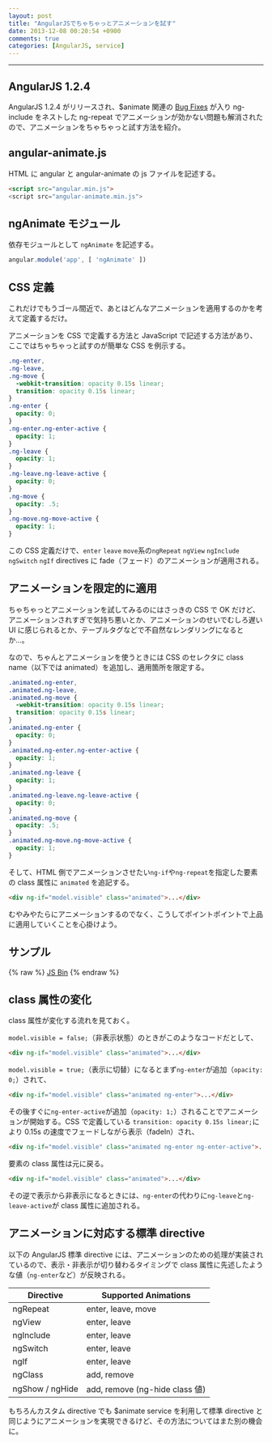 ```yaml
---
layout: post
title: "AngularJSでちゃちゃっとアニメーションを試す"
date: 2013-12-08 00:20:54 +0900
comments: true
categories: [AngularJS, service]
---
```

---
## AngularJS 1.2.4

AngularJS 1.2.4 がリリースされ、$animate 関連の [Bug Fixes](https://github.com/angular/angular.js/blob/master/CHANGELOG.md#1.2.4) が入り ng-include をネストした ng-repeat でアニメーションが効かない問題も解消されたので、アニメーションをちゃちゃっと試す方法を紹介。

## angular-animate.js

HTML に angular と angular-animate の js ファイルを記述する。

``` html
<script src="angular.min.js">
<script src="angular-animate.min.js">
```

## ngAnimate モジュール

依存モジュールとして `ngAnimate` を記述する。

``` javascript
angular.module('app', [ 'ngAnimate' ])
```

## CSS 定義

これだけでもうゴール間近で、あとはどんなアニメーションを適用するのかを考えて定義するだけ。

アニメーションを CSS で定義する方法と JavaScript で記述する方法があり、ここではちゃちゃっと試すのが簡単な CSS を例示する。

<!-- more -->

``` css
.ng-enter,
.ng-leave,
.ng-move {
  -webkit-transition: opacity 0.15s linear;
  transition: opacity 0.15s linear;
}
.ng-enter {
  opacity: 0;
}
.ng-enter.ng-enter-active {
  opacity: 1;
}
.ng-leave {
  opacity: 1;
}
.ng-leave.ng-leave-active {
  opacity: 0;
}
.ng-move {
  opacity: .5;
}
.ng-move.ng-move-active {
  opacity: 1;
}
```

この CSS 定義だけで、`enter` `leave` `move`系の`ngRepeat` `ngView` `ngInclude` `ngSwitch` `ngIf` directives に fade（フェード）のアニメーションが適用される。

## アニメーションを限定的に適用

ちゃちゃっとアニメーションを試してみるのにはさっきの CSS で OK だけど、アニメーションされすぎで気持ち悪いとか、アニメーションのせいでむしろ遅い UI に感じられるとか、テーブルタグなどで不自然なレンダリングになるとか…。

なので、ちゃんとアニメーションを使うときには CSS のセレクタに class name（以下では animated）を追加し、適用箇所を限定する。

``` css
.animated.ng-enter,
.animated.ng-leave,
.animated.ng-move {
  -webkit-transition: opacity 0.15s linear;
  transition: opacity 0.15s linear;
}
.animated.ng-enter {
  opacity: 0;
}
.animated.ng-enter.ng-enter-active {
  opacity: 1;
}
.animated.ng-leave {
  opacity: 1;
}
.animated.ng-leave.ng-leave-active {
  opacity: 0;
}
.animated.ng-move {
  opacity: .5;
}
.animated.ng-move.ng-move-active {
  opacity: 1;
}
```

そして、HTML 側でアニメーションさせたい`ng-if`や`ng-repeat`を指定した要素の class 属性に `animated` を追記する。

``` html
<div ng-if="model.visible" class="animated">...</div>
```

むやみやたらにアニメーションするのでなく、こうしてポイントポイントで上品に適用していくことを心掛けよう。

## サンプル

{% raw %}
<a class="jsbin-embed" href="http://jsbin.com/EpiHEwuK/26/embed?output">JS Bin</a><script src="http://static.jsbin.com/js/embed.js"></script>
{% endraw %}

## class 属性の変化

class 属性が変化する流れを見ておく。

`model.visible = false;`（非表示状態）のときがこのようなコードだとして、

``` html
<div ng-if="model.visible" class="animated">...</div>
```

`model.visible = true;`（表示に切替）になるとまず`ng-enter`が追加（`opacity: 0;`）されて、

``` html
<div ng-if="model.visible" class="animated ng-enter">...</div>
```

その後すぐに`ng-enter-active`が追加（`opacity: 1;`）されることでアニメーションが開始する。CSS で定義している `transition: opacity 0.15s linear;`により 0.15s の速度でフェードしながら表示（fadeIn）され、

``` html
<div ng-if="model.visible" class="animated ng-enter ng-enter-active">...</div>
```

要素の class 属性は元に戻る。

``` html
<div ng-if="model.visible" class="animated">...</div>
```

その逆で表示から非表示になるときには、`ng-enter`の代わりに`ng-leave`と`ng-leave-active`が class 属性に追加される。

## アニメーションに対応する標準 directive

以下の AngularJS 標準 directive には、アニメーションのための処理が実装されているので、表示・非表示が切り替わるタイミングで class 属性に先述したような値（`ng-enter`など）が反映される。

Directive | Supported Animations
--- | ---
ngRepeat | enter, leave, move
ngView | enter, leave
ngInclude | enter, leave
ngSwitch | enter, leave
ngIf | enter, leave
ngClass | add, remove
ngShow / ngHide | add, remove (ng-hide class 値)

もちろんカスタム directive でも $animate service を利用して標準 directive と同じようにアニメーションを実現できるけど、その方法についてはまた別の機会に。
